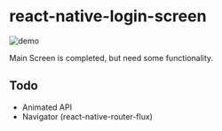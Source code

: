 # react-native-login-screen
![demo](https://raw.githubusercontent.com/dwicao/react-native-login-screen/master/demo.gif)  

Main Screen is completed, but need some functionality.

## Todo  
* Animated API
* Navigator (react-native-router-flux)


